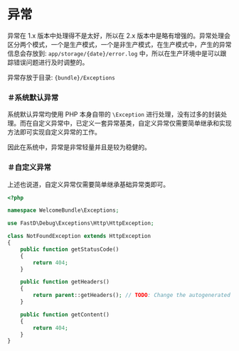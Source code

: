# 异常

异常在 1.x 版本中处理得不是太好，所以在 2.x 版本中是略有增强的。异常处理会区分两个模式，一个是生产模式，一个是非生产模式，在生产模式中，产生的异常信息会存放到: `app/storage/{date}/error.log` 中，所以在生产环境中是可以跟踪错误问题进行及时调整的。

异常存放于目录: `{bundle}/Exceptions`

### ＃系统默认异常

系统默认异常均使用 PHP 本身自带的 `\Exception` 进行处理，没有过多的封装处理。而在自定义异常中，已定义一套异常基类，自定义异常仅需要简单继承和实现方法即可实现自定义异常的工作。

因此在系统中，异常是非常轻量并且是较为稳健的。

### ＃自定义异常

上述也说道，自定义异常仅需要简单继承基础异常类即可。

```php
<?php

namespace WelcomeBundle\Exceptions;

use FastD\Debug\Exceptions\Http\HttpException;

class NotFoundException extends HttpException
{
    public function getStatusCode()
    {
        return 404;
    }

    public function getHeaders()
    {
        return parent::getHeaders(); // TODO: Change the autogenerated stub
    }

    public function getContent()
    {
        return 404;
    }
}
```